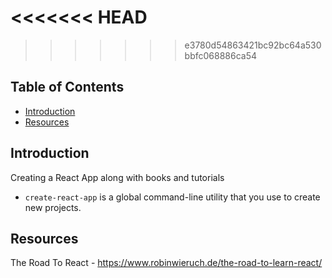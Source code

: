 <<<<<<< HEAD
=======

>>>>>>> e3780d54863421bc92bc64a530bbfc068886ca54
## Table of Contents

- [Introduction](#updating-to-new-releases)
- [Resources](#sending-feedback)

## Introduction

Creating a React App along with books and tutorials

* `create-react-app` is a global command-line utility that you use to create new projects.


## Resources

The Road To React - https://www.robinwieruch.de/the-road-to-learn-react/



